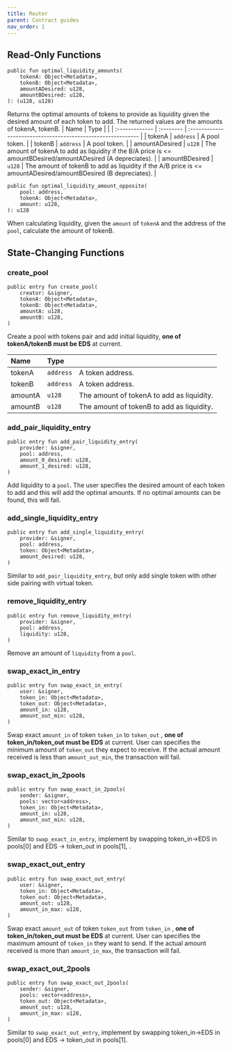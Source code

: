 ```yaml
---
title: Router
parent: Contract guides
nav_order: 1
---
```


## Read-Only Functions
```move
public fun optimal_liquidity_amounts(
    tokenA: Object<Metadata>,
    tokenB: Object<Metadata>,
    amountADesired: u128,
    amountBDesired: u128,
): (u128, u128)
```
Returns the optimal amounts of tokens to provide as liquidity given the desired amount of each token to add. The returned values are the amounts of tokenA, tokenB.
| Name           | Type      |                                                              |
| :------------- | :-------- | :----------------------------------------------------------- |
| tokenA         | `address` | A pool token.                                                |
| tokenB         | `address` | A pool token.                                                |
| amountADesired | `u128`    | The amount of tokenA to add as liquidity if the B/A price is <= amountBDesired/amountADesired (A depreciates). |
| amountBDesired | `u128`    | The amount of tokenB to add as liquidity if the A/B price is <= amountADesired/amountBDesired (B depreciates). |

```move
public fun optimal_liquidity_amount_opposite(
    pool: address,
    tokenA: Object<Metadata>,
    amount: u128,
): u128
```

When calculating liquidity, given the `amount` of `tokenA` and the address of the `pool`, calculate the amount of tokenB.

## State-Changing Functions

### create_pool

```
public entry fun create_pool(
    creator: &signer,
    tokenA: Object<Metadata>,
    tokenB: Object<Metadata>,
    amountA: u128,
    amountB: u128,
)
```

Create a pool with tokens pair and add initial liquidity, **one of tokenA/tokenB must be EDS** at current.	

| Name    | Type      |                                           |
| :------ | :-------- | :---------------------------------------- |
| tokenA  | `address` | A token address.                          |
| tokenB  | `address` | A token address.                          |
| amountA | `u128`    | The amount of tokenA to add as liquidity. |
| amountB | `u128`    | The amount of tokenB to add as liquidity. |

### add_pair_liquidity_entry

```
public entry fun add_pair_liquidity_entry(
    provider: &signer,
    pool: address,
    amount_0_desired: u128,
    amount_1_desired: u128,
)
```

Add liquidity to a `pool`. The user specifies the desired amount of each token to add and this will add the optimal amounts. If no optimal amounts can be found, this will fail.

### add_single_liquidity_entry

```
public entry fun add_single_liquidity_entry(
    provider: &signer,
    pool: address,
    token: Object<Metadata>,
    amount_desired: u128,
)
```

Similar to `add_pair_liquidity_entry`, but only add single token with other side pairing with virtual token.

### remove_liquidity_entry

```
public entry fun remove_liquidity_entry(
    provider: &signer,
    pool: address,
    liquidity: u128,
)
```

Remove an amount of `liquidity` from a `pool`.

### swap_exact_in_entry

```
public entry fun swap_exact_in_entry(
    user: &signer,
    token_in: Object<Metadata>,
    token_out: Object<Metadata>,
    amount_in: u128,
    amount_out_min: u128,
)
```

Swap exact `amount_in` of token `token_in` to `token_out` , **one of token_in/token_out must be EDS** at current. User can specifies the minimum amount of `token_out` they expect to receive. If the actual amount received is less than `amount_out_min`, the transaction will fail.

### swap_exact_in_2pools

```
public entry fun swap_exact_in_2pools(
    sender: &signer,
    pools: vector<address>,
    token_in: Object<Metadata>,
    amount_in: u128,
    amount_out_min: u128,
)
```

Similar to `swap_exact_in_entry`, implement by swapping token_in->EDS in pools[0] and EDS -> token_out in pools[1], .

### swap_exact_out_entry

```
public entry fun swap_exact_out_entry(
    user: &signer,
    token_in: Object<Metadata>,
    token_out: Object<Metadata>,
    amount_out: u128,
    amount_in_max: u128,
)
```

Swap exact `amount_out` of token `token_out` from `token_in` , **one of token_in/token_out must be EDS** at current. User can specifies the maximum amount of `token_in` they want to send. If the actual amount received is more than `amount_in_max`, the transaction will fail.

### swap_exact_out_2pools

```
public entry fun swap_exact_out_2pools(
    sender: &signer,
    pools: vector<address>,
    token_out: Object<Metadata>,
    amount_out: u128,
    amount_in_max: u128,
)
```

Similar to `swap_exact_out_entry`, implement by swapping token_in->EDS in pools[0] and EDS -> token_out in pools[1].

